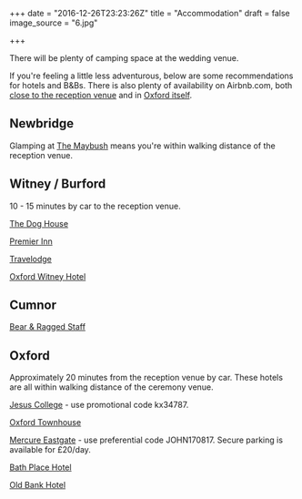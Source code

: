 +++
date = "2016-12-26T23:23:26Z"
title = "Accommodation"
draft = false
image_source = "6.jpg"

+++

There will be plenty of camping space at the wedding venue.

If you're feeling a little less adventurous, below are some recommendations for hotels and B&Bs. There is also plenty of availability on Airbnb.com, both [close to the reception venue](https://www.airbnb.co.uk/s/Newbridge--Oxfordshire--United-Kingdom) and in [Oxford itself](https://www.airbnb.co.uk/s/Oxford--Oxfordshire--United-Kingdom).

## Newbridge

Glamping at [The Maybush](http://www.themaybush.com/accommodation.html) means you're within walking distance of the reception venue.

## Witney / Burford

10 - 15 minutes by car to the reception venue.

[The Dog House](https://www.oldenglishinns.co.uk/our-locations/the-dog-house-frilford-heath)

[Premier Inn](http://www.premierinn.com/gb/en/hotels/england/oxfordshire/witney/witney.html)

[Travelodge](https://www.travelodge.co.uk/hotels/80/Burford-Cotswolds-hotel)

[Oxford Witney Hotel](https://www.oxfordwitneyhotel.co.uk/partner/oxford-witney/)

## Cumnor

[Bear & Ragged Staff](http://www.bearandraggedstaff.com/)

## Oxford

Approximately 20 minutes from the reception venue by car. These hotels are all within walking distance of the ceremony venue.

[Jesus College](http://www.jesus.ox.ac.uk/visitors/accommodation/bed-breakfast) - use promotional code kx34787.

[Oxford Townhouse](http://www.theoxfordtownhouse.co.uk/)

[Mercure Eastgate](http://www.mercure.com/gb/hotel-6668-mercure-oxford-eastgate-hotel/index.shtml) - use preferential code JOHN170817. Secure parking is available for £20/day.

[Bath Place Hotel](http://www.bathplace.co.uk/)

[Old Bank Hotel](https://www.oldbank-hotel.co.uk/)
